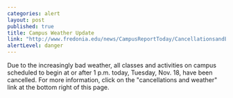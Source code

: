 ```yaml
---
categories: alert
layout: post
published: true
title: Campus Weather Update
link: "http://www.fredonia.edu/news/CampusReportToday/CancellationsandEmergencies/tabid/1380/Default.aspx"
alertLevel: danger
---
```


Due to the increasingly bad weather, all classes and activities on campus scheduled to begin at or after 1 p.m. today, Tuesday, Nov. 18, have been cancelled. For more information, click on the "cancellations and weather" link at the bottom right of this page.